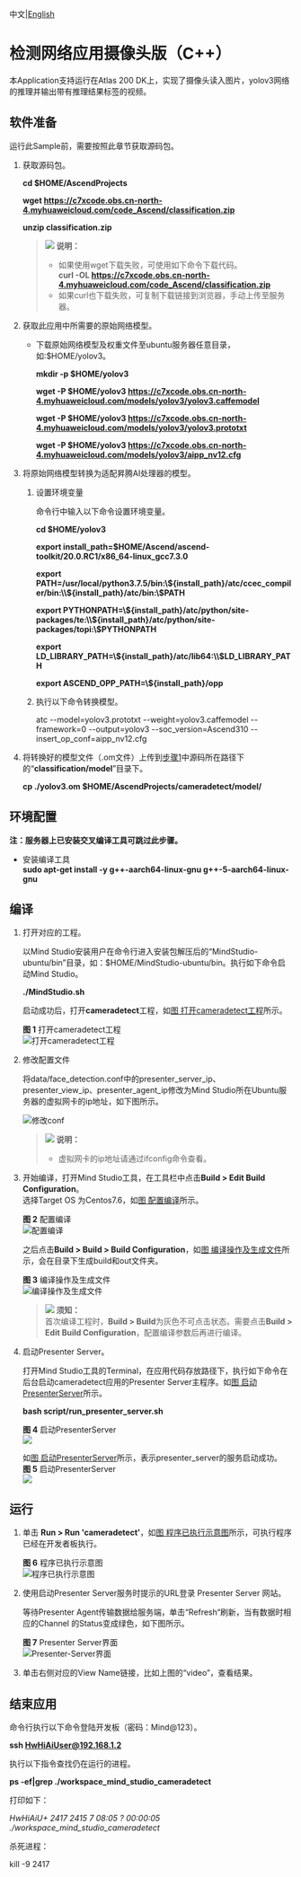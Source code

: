 中文|[English](Readme_EN.md)

# 检测网络应用摄像头版（C++）<a name="ZH-CN_TOPIC_0232337690"></a>  


本Application支持运行在Atlas 200 DK上，实现了摄像头读入图片，yolov3网络的推理并输出带有推理结果标签的视频。 

## 软件准备<a name="zh-cn_topic_0219108795_section181111827718"></a>

运行此Sample前，需要按照此章节获取源码包。

1.  <a name="zh-cn_topic_0228757084_section8534138124114"></a>获取源码包。

    **cd $HOME/AscendProjects**  

    **wget https://c7xcode.obs.cn-north-4.myhuaweicloud.com/code_Ascend/classification.zip** 
              
    **unzip classification.zip**  
    
    >![](public_sys-resources/icon-note.gif) **说明：**   
    >- 如果使用wget下载失败，可使用如下命令下载代码。  
    **curl -OL https://c7xcode.obs.cn-north-4.myhuaweicloud.com/code_Ascend/classification.zip** 
    >- 如果curl也下载失败，可复制下载链接到浏览器，手动上传至服务器。
    
2.  <a name="zh-cn_topic_0219108795_li2074865610364"></a>获取此应用中所需要的原始网络模型。    
 
     -  下载原始网络模型及权重文件至ubuntu服务器任意目录，如:$HOME/yolov3。

        **mkdir -p $HOME/yolov3**

        **wget -P $HOME/yolov3 https://c7xcode.obs.cn-north-4.myhuaweicloud.com/models/yolov3/yolov3.caffemodel** 
 
        **wget -P $HOME/yolov3 https://c7xcode.obs.cn-north-4.myhuaweicloud.com/models/yolov3/yolov3.prototxt**

        **wget -P $HOME/yolov3 https://c7xcode.obs.cn-north-4.myhuaweicloud.com/models/yolov3/aipp_nv12.cfg** 


3.  将原始网络模型转换为适配昇腾AI处理器的模型。  

    1.  设置环境变量
        
        命令行中输入以下命令设置环境变量。

        **cd \$HOME/yolov3**
        
        **export install_path=\$HOME/Ascend/ascend-toolkit/20.0.RC1/x86_64-linux_gcc7.3.0**  

        **export PATH=/usr/local/python3.7.5/bin:\\${install_path}/atc/ccec_compiler/bin:\\${install_path}/atc/bin:\\$PATH**  

        **export PYTHONPATH=\\${install_path}/atc/python/site-packages/te:\\${install_path}/atc/python/site-packages/topi:\\$PYTHONPATH**  

        **export LD_LIBRARY_PATH=\\${install_path}/atc/lib64:\\$LD_LIBRARY_PATH**  

        **export ASCEND_OPP_PATH=\\${install_path}/opp**  

    2.  执行以下命令转换模型。

        atc --model=yolov3.prototxt --weight=yolov3.caffemodel --framework=0 --output=yolov3 --soc_version=Ascend310 --insert_op_conf=aipp_nv12.cfg

    
5.  将转换好的模型文件（.om文件）上传到[步骤1](#zh-cn_topic_0228757084_section8534138124114)中源码所在路径下的“**classification/model**”目录下。
    
     **cp ./yolov3.om \$HOME/AscendProjects/cameradetect/model/**  
  

## 环境配置   

**注：服务器上已安装交叉编译工具可跳过此步骤。**   
      
- 安装编译工具  
  **sudo apt-get install -y g++\-aarch64-linux-gnu g++\-5-aarch64-linux-gnu** 
  

## 编译<a name="zh-cn_topic_0219108795_section3723145213347"></a>

1.  打开对应的工程。

    以Mind Studio安装用户在命令行进入安装包解压后的“MindStudio-ubuntu/bin”目录，如：$HOME/MindStudio-ubuntu/bin。执行如下命令启动Mind Studio。

    **./MindStudio.sh**

    启动成功后，打开**cameradetect**工程，如[图 打开cameradetect工程](#zh-cn_topic_0228461902_zh-cn_topic_0203223265_fig11106241192810)所示。

    **图 1**  打开cameradetect工程<a name="zh-cn_topic_0228461902_zh-cn_topic_0203223265_fig11106241192810"></a>  
    ![](figures/Mindstudio_open.png "打开cameradetect工程")

2.  修改配置文件

    将data/face_detection.conf中的presenter_server_ip、presenter_view_ip、presenter_agent_ip修改为Mind Studio所在Ubuntu服务器的虚拟网卡的ip地址，如下图所示。

    ![](figures/conf.png "修改conf")

    >![](public_sys-resources/icon-note.gif) **说明：**    
    >-  虚拟网卡的ip地址请通过ifconfig命令查看。

3.  开始编译，打开Mind Studio工具，在工具栏中点击**Build \> Edit Build Configuration**。  
    选择Target OS 为Centos7.6，如[图 配置编译](#zh-cn_topic_0203223265_fig17414647130)所示。

    **图 2**  配置编译<a name="zh-cn_topic_0203223265_fig17414647130"></a>  
    ![](figures/配置build1.png "配置编译")  
    
    之后点击**Build \> Build \> Build Configuration**，如[图 编译操作及生成文件](#zh-cn_topic_0203223265_fig1741464713019)所示，会在目录下生成build和out文件夹。

    **图 3**  编译操作及生成文件<a name="zh-cn_topic_0203223265_fig1741464713019"></a>  
    ![](figures/build.png "编译操作及生成文件")

    >![](public_sys-resources/icon-notice.gif) **须知：**   
    >首次编译工程时，**Build \> Build**为灰色不可点击状态。需要点击**Build \> Edit Build Configuration**，配置编译参数后再进行编译。 

4.  启动Presenter Server。

    打开Mind Studio工具的Terminal，在应用代码存放路径下，执行如下命令在后台启动cameradetect应用的Presenter Server主程序。如[图 启动PresenterServer](#zh-cn_topic_0228461904_zh-cn_topic_0203223294_fig423515251067)所示。

    **bash script/run_presenter_server.sh**

    **图 4**  启动PresenterServer<a name="zh-cn_topic_0228461904_zh-cn_topic_0203223294_fig423515251067"></a>  
    ![](figures/present.png)
   
  
    如[图 启动PresenterServer](#zh-cn_topic_0228461904_zh-cn_topic_0203223294_fig423)所示，表示presenter_server的服务启动成功。  
    **图 5**  启动PresenterServer<a name="zh-cn_topic_0228461904_zh-cn_topic_0203223294_fig423"></a>    
    ![](figures/present_ok.png)
 
## 运行<a name="zh-cn_topic_0219108795_section1620073406"></a>

1.  单击  **Run \> Run 'cameradetect'**，如[图 程序已执行示意图](#zh-cn_topic_0203223265_fig93931954162719)所示，可执行程序已经在开发者板执行。  

    **图 6**  程序已执行示意图<a name="zh-cn_topic_0203223265_fig93931954162719"></a>  
    ![](figures/run_ok.png "程序已执行示意图")

2.  使用启动Presenter Server服务时提示的URL登录 Presenter Server 网站。

    等待Presenter Agent传输数据给服务端，单击“Refresh“刷新，当有数据时相应的Channel 的Status变成绿色，如下图所示。

    **图 7**  Presenter Server界面<a name="zh-cn_topic_0228461904_zh-cn_topic_0203223294_fig113691556202312"></a>  
    ![](figures/presenter.png "Presenter-Server界面") 

3.  单击右侧对应的View Name链接，比如上图的“video”，查看结果。
 
## 结束应用

命令行执行以下命令登陆开发板（密码：Mind@123）。

**ssh HwHiAiUser@192.168.1.2**

执行以下指令查找仍在运行的进程。

**ps -ef|grep ./workspace_mind_studio_cameradetect**

打印如下：

*HwHiAiU+  2417  2415  7 08:05 ?        00:00:05 ./workspace_mind_studio_cameradetect*

杀死进程：

kill -9 2417

